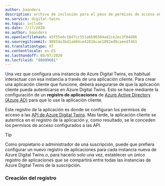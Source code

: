 ```yaml
---
author: baanders
description: archivo de inclusión para el paso de permisos de acceso en la configuración de Azure Digital Twins
ms.service: digital-twins
ms.topic: include
ms.date: 7/17/2020
ms.author: baanders
ms.openlocfilehash: 45f55e6c18d7cc551a6b96504ad2ce2ec3f84d86
ms.sourcegitcommit: 98854e3bd1ab04ce42816cae1892ed0caeedf461
ms.translationtype: HT
ms.contentlocale: es-ES
ms.lasthandoff: 08/07/2020
ms.locfileid: "88009681"
---
```

Una vez que configura una instancia de Azure Digital Twins, es habitual interactuar con esa instancia a través de una aplicación cliente. Para crear una aplicación cliente que funcione, deberá asegurarse de que la aplicación cliente pueda autenticarse en Azure Digital Twins. Esto se hace mediante la configuración de un **registro de aplicaciones** de [Azure Active Directory (Azure AD)](../articles/active-directory/fundamentals/active-directory-whatis.md) para que lo use la aplicación cliente.

Este registro de la aplicación es donde se configuran los permisos de acceso a las [API de Azure Digital Twins](../articles/digital-twins/how-to-use-apis-sdks.md). Más tarde, la aplicación cliente se autentica en el registro de la aplicación y, como resultado, se le conceden los permisos de acceso configurados a las API.

>[!TIP]
> Como propietario o administrador de una suscripción, puede que prefiera configurar un nuevo registro de aplicaciones para cada instancia nueva de Azure Digital Twins *o*, para hacerlo solo una vez, establecer un único registro de aplicaciones que se compartirá entre todas las instancias de Azure Digital Twins de la suscripción.

### <a name="create-the-registration"></a>Creación del registro